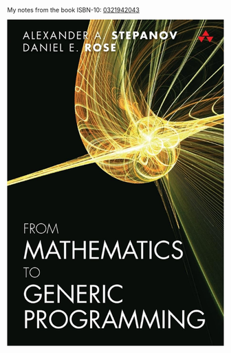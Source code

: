My notes from the book ISBN-10: [0321942043](https://amzn.eu/d/fKsXji9) 

<div align="center">
<img src="./assets/book_cover.png" alt="" width="900" loading="lazy"/>
</div>


